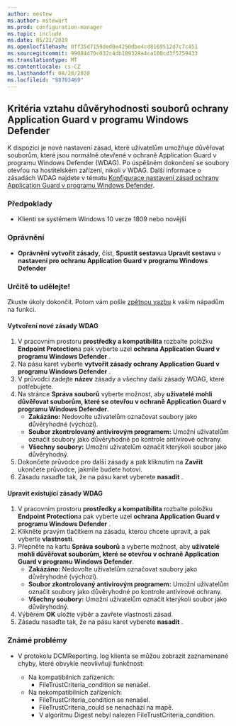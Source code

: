 ```yaml
---
author: mestew
ms.author: mstewart
ms.prod: configuration-manager
ms.topic: include
ms.date: 05/21/2019
ms.openlocfilehash: 0ff35d7159ded0e4250dbe4cd8169512d7c7c451
ms.sourcegitcommit: 99084d70c032c4db109328a4ca100cd3f5759433
ms.translationtype: MT
ms.contentlocale: cs-CZ
ms.lasthandoff: 08/20/2020
ms.locfileid: "88703469"
---
```

## <a name="windows-defender-application-guard-file-trust-criteria"></a><a name="bkmk_wdag"></a> Kritéria vztahu důvěryhodnosti souborů ochrany Application Guard v programu Windows Defender

<!--3555858-->
K dispozici je nové nastavení zásad, které uživatelům umožňuje důvěřovat souborům, které jsou normálně otevřené v ochraně Application Guard v programu Windows Defender (WDAG). Po úspěšném dokončení se soubory otevřou na hostitelském zařízení, nikoli v WDAG. Další informace o zásadách WDAG najdete v tématu [Konfigurace nastavení zásad ochrany Application Guard v programu Windows Defender](/windows/security/threat-protection/windows-defender-application-guard/configure-wd-app-guard).

### <a name="prerequisites"></a>Předpoklady

- Klienti se systémem Windows 10 verze 1809 nebo novější

### <a name="permissions"></a>Oprávnění

- **Oprávnění** **vytvořit zásady**, číst, **Spustit sestavu**a **Upravit sestavu** v **nastavení pro ochranu Application Guard v programu Windows Defender**

### <a name="try-it-out"></a>Určitě to udělejte!

Zkuste úkoly dokončit. Potom vám pošle [zpětnou vazbu](../../../../understand/find-help.md#product-feedback) k vašim nápadům na funkci.

#### <a name="create-a-new-wdag-policy"></a>Vytvoření nové zásady WDAG

1. V pracovním prostoru **prostředky a kompatibilita** rozbalte položku **Endpoint Protection**a pak vyberte uzel **ochrana Application Guard v programu Windows Defender** .
1. Na pásu karet vyberte **vytvořit zásady ochrany Application Guard v programu Windows Defender** .
1. V průvodci zadejte **název** zásady a všechny další zásady WDAG, které potřebujete.
1. Na stránce **Správa souborů** vyberte možnost, aby **uživatelé mohli důvěřovat souborům, které se otevřou v ochraně Application Guard v programu Windows Defender**.
     - **Zakázáno:** Nedovolte uživatelům označovat soubory jako důvěryhodné (výchozí).
     - **Soubor zkontrolovaný antivirovým programem:** Umožní uživatelům označit soubory jako důvěryhodné po kontrole antivirové ochrany.
     - **Všechny soubory:** Umožní uživatelům označit kterýkoli soubor jako důvěryhodný.
1. Dokončete průvodce pro další zásady a pak kliknutím na **Zavřít** ukončete průvodce, jakmile budete hotovi.
1. Zásadu nasaďte tak, že na pásu karet vyberete **nasadit** .

#### <a name="edit-an-existing-wdag-policy"></a>Upravit existující zásady WDAG

1. V pracovním prostoru **prostředky a kompatibilita** rozbalte položku **Endpoint Protection**a pak vyberte uzel **ochrana Application Guard v programu Windows Defender** .
1. Klikněte pravým tlačítkem na zásadu, kterou chcete upravit, a pak vyberte **vlastnosti**.
1. Přepněte na kartu **Správa souborů** a vyberte možnost, aby **uživatelé mohli důvěřovat souborům, které se otevřou v ochraně Application Guard v programu Windows Defender**.
     - **Zakázáno:** Nedovolte uživatelům označovat soubory jako důvěryhodné (výchozí).
     - **Soubor zkontrolovaný antivirovým programem:** Umožní uživatelům označit soubory jako důvěryhodné po kontrole antivirové ochrany.
     - **Všechny soubory:** Umožní uživatelům označit kterýkoli soubor jako důvěryhodný.
1. Výběrem **OK** uložte výběr a zavřete vlastnosti zásad.
1. Zásadu nasaďte tak, že na pásu karet vyberete **nasadit** .


### <a name="known-issues"></a>Známé problémy

- V protokolu DCMReporting. log klienta se můžou zobrazit zaznamenané chyby, které obvykle neovlivňují funkčnost:

  - Na kompatibilních zařízeních:
    - FileTrustCriteria_condition se nenašel.
  - Na nekompatibilních zařízeních:
    - FileTrustCriteria_condition se nenašel.
    - FileTrustCriteria_could se nenachází na mapě.
    - V algoritmu Digest nebyl nalezen FileTrustCriteria_condition.